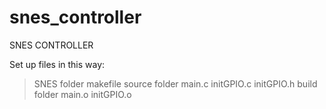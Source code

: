 # snes_controller
SNES CONTROLLER

Set up files in this way:

> SNES folder
  makefile
  > source folder
     main.c
     initGPIO.c
     initGPIO.h
  > build folder
     main.o
     initGPIO.o
